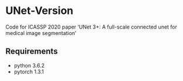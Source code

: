 # UNet-Version
Code for ICASSP 2020 paper ‘UNet 3+: A full-scale connected unet for medical image segmentation’

## Requirements
* python 3.6.2
* pytorch 1.3.1
